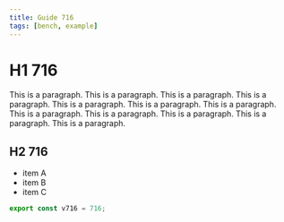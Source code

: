 ```yaml
---
title: Guide 716
tags: [bench, example]
---
```


# H1 716

This is a paragraph. This is a paragraph. This is a paragraph. This is a paragraph. This is a paragraph. This is a paragraph. This is a paragraph. This is a paragraph. This is a paragraph. This is a paragraph. This is a paragraph. This is a paragraph. 

## H2 716

- item A
- item B
- item C

```ts
export const v716 = 716;
```
